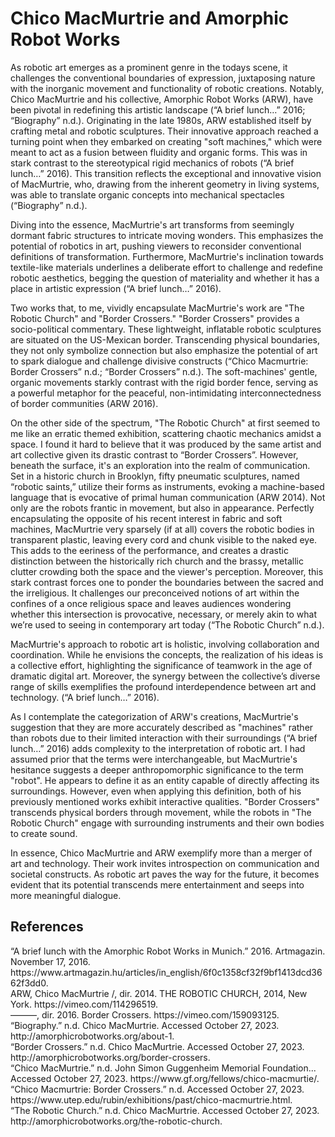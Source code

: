 # Chico MacMurtrie and Amorphic Robot Works
<p>As robotic art emerges as a prominent genre in the todays scene, it challenges the conventional boundaries of expression, juxtaposing nature with the inorganic movement and functionality of robotic creations. Notably, Chico MacMurtrie and his collective, Amorphic Robot Works (ARW), have been pivotal in redefining this artistic landscape (“A brief lunch…” 2016; “Biography” n.d.).
Originating in the late 1980s, ARW established itself by crafting metal and robotic sculptures. Their innovative approach reached a turning point when they embarked on creating "soft machines," which were meant to act as a fusion between fluidity and organic forms. This was in stark contrast to the stereotypical rigid mechanics of robots (“A brief lunch…” 2016). This transition reflects the exceptional and innovative vision of MacMurtrie, who, drawing from the inherent geometry in living systems, was able to translate organic concepts into mechanical spectacles (“Biography” n.d.).</p>
<p>Diving into the essence, MacMurtrie's art transforms from seemingly dormant fabric structures to intricate moving wonders. This emphasizes the potential of robotics in art, pushing viewers to reconsider conventional definitions of transformation. Furthermore, MacMurtrie's inclination towards textile-like materials underlines a deliberate effort to challenge and redefine robotic aesthetics, begging the question of materiality and whether it has a place in artistic expression (“A brief lunch…” 2016).</p>
<p>Two works that, to me, vividly encapsulate MacMurtrie's work are "The Robotic Church" and "Border Crossers." "Border Crossers" provides a socio-political commentary. These lightweight, inflatable robotic sculptures are situated on the US-Mexican border. Transcending physical boundaries, they not only symbolize connection but also emphasize the potential of art to spark dialogue and challenge divisive constructs (“Chico Macmurtrie: Border Crossers” n.d.; “Border Crossers” n.d.). The soft-machines' gentle, organic movements starkly contrast with the rigid border fence, serving as a powerful metaphor for the peaceful, non-intimidating interconnectedness of border communities (ARW 2016).</p>
<p>On the other side of the spectrum, "The Robotic Church" at first seemed to me like an erratic themed exhibition, scattering chaotic mechanics amidst a space. I found it hard to believe that it was produced by the same artist and art collective given its drastic contrast to “Border Crossers”. However, beneath the surface, it's an exploration into the realm of communication. Set in a historic church in Brooklyn, fifty pneumatic sculptures, named “robotic saints,” utilize their forms as instruments, evoking a machine-based language that is evocative of primal human communication (ARW 2014). Not only are the robots frantic in movement, but also in appearance. Perfectly encapsulating the opposite of his recent interest in fabric and soft machines, MacMurtrie very sparsely (if at all) covers the robotic bodies in transparent plastic, leaving every cord and chunk visible to the naked eye. This adds to the eeriness of the performance, and creates a drastic distinction between the historically rich church and the brassy, metallic clutter crowding both the space and the viewer's perception. Moreover, this stark contrast forces one to ponder the boundaries between the sacred and the irreligious. It challenges our preconceived notions of art within the confines of a once religious space and leaves audiences wondering whether this intersection is provocative, necessary, or merely akin to what we’re used to seeing in contemporary art today (“The Robotic Church” n.d.).</p>
<p>MacMurtrie's approach to robotic art is holistic, involving collaboration and coordination. While he envisions the concepts, the realization of his ideas is a collective effort, highlighting the significance of teamwork in the age of dramatic digital art. Moreover, the synergy between the collective’s diverse range of skills exemplifies the profound interdependence between art and technology. (“A brief lunch…” 2016).</p>
<p>As I contemplate the categorization of ARW's creations, MacMurtrie's suggestion that they are more accurately described as "machines" rather than robots due to their limited interaction with their surroundings (“A brief lunch…” 2016) adds complexity to the interpretation of robotic art. I had assumed prior that the terms were interchangeable, but MacMurtrie's hesitance suggests a deeper anthropomorphic significance to the term "robot". He appears to define it as an entity capable of directly affecting its surroundings. However, even when applying this definition, both of his previously mentioned works exhibit interactive qualities. "Border Crossers" transcends physical borders through movement, while the robots in "The Robotic Church" engage with surrounding instruments and their own bodies to create sound.</p>
<p>In essence, Chico MacMurtrie and ARW exemplify more than a merger of art and technology. Their work invites introspection on communication and societal constructs. As robotic art paves the way for the future, it becomes evident that its potential transcends mere entertainment and seeps into more meaningful dialogue.</p>
<p>

## References

</p>
<p>“A brief lunch with the Amorphic Robot Works in Munich.” 2016. Artmagazin. November 17, 2016. https://www.artmagazin.hu/articles/in_english/6f0c1358cf32f9bf1413dcd3662f3dd0.<br>
ARW, Chico MacMurtrie /, dir. 2014. THE ROBOTIC CHURCH, 2014, New York. https://vimeo.com/114296519.<br>
———, dir. 2016. Border Crossers. https://vimeo.com/159093125.<br>
“Biography.” n.d. Chico MacMurtrie. Accessed October 27, 2023. http://amorphicrobotworks.org/about-1.<br>
“Border Crossers.” n.d. Chico MacMurtrie. Accessed October 27, 2023. http://amorphicrobotworks.org/border-crossers.<br>
“Chico MacMurtrie.” n.d. John Simon Guggenheim Memorial Foundation... Accessed October 27, 2023. https://www.gf.org/fellows/chico-macmurtie/.<br>
“Chico Macmurtrie: Border Crossers.” n.d. Accessed October 27, 2023. https://www.utep.edu/rubin/exhibitions/past/chico-macmurtrie.html.<br>
“The Robotic Church.” n.d. Chico MacMurtrie. Accessed October 27, 2023. http://amorphicrobotworks.org/the-robotic-church.</p>
